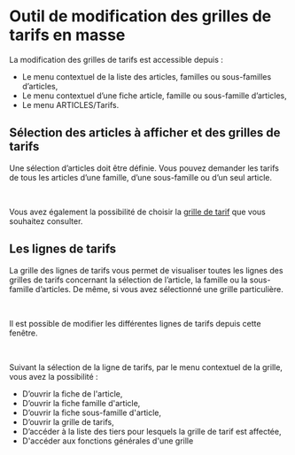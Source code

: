 # Outil de modification des grilles de tarifs en masse


La modification des grilles de tarifs est accessible depuis :


* Le menu contextuel 
 de la liste des articles, familles ou sous-familles d’articles,
* Le menu contextuel 
 d’une fiche article, famille ou sous-famille d’articles,
* Le menu ARTICLES/Tarifs.


## Sélection des articles à afficher et des grilles de tarifs


Une sélection d’articles doit être définie. Vous pouvez demander les 
 tarifs de tous les articles d’une famille, d’une sous-famille ou d’un 
 seul article.


 


Vous avez également la possibilité de choisir la [grille 
 de tarif](Fiche.md) que vous souhaitez consulter.


## Les lignes de tarifs


La grille des lignes de tarifs vous permet de visualiser toutes les 
 lignes des grilles de tarifs concernant la sélection de l’article, la 
 famille ou la sous-famille d’articles. De même, si vous avez sélectionné 
 une grille particulière.


 


Il est possible de modifier les différentes lignes de tarifs depuis 
 cette fenêtre.


 


Suivant la sélection de la ligne de tarifs, par le menu contextuel de 
 la grille, vous avez la possibilité :


* D’ouvrir la fiche 
 de l'article,
* D’ouvrir la fiche 
 famille d'article,
* D’ouvrir la fiche 
 sous-famille d'article,
* D’ouvrir la grille 
 de tarifs,
* D’accéder à la 
 liste des tiers pour lesquels la grille de tarif est affectée,
* D'accéder aux fonctions 
 générales d'une grille


